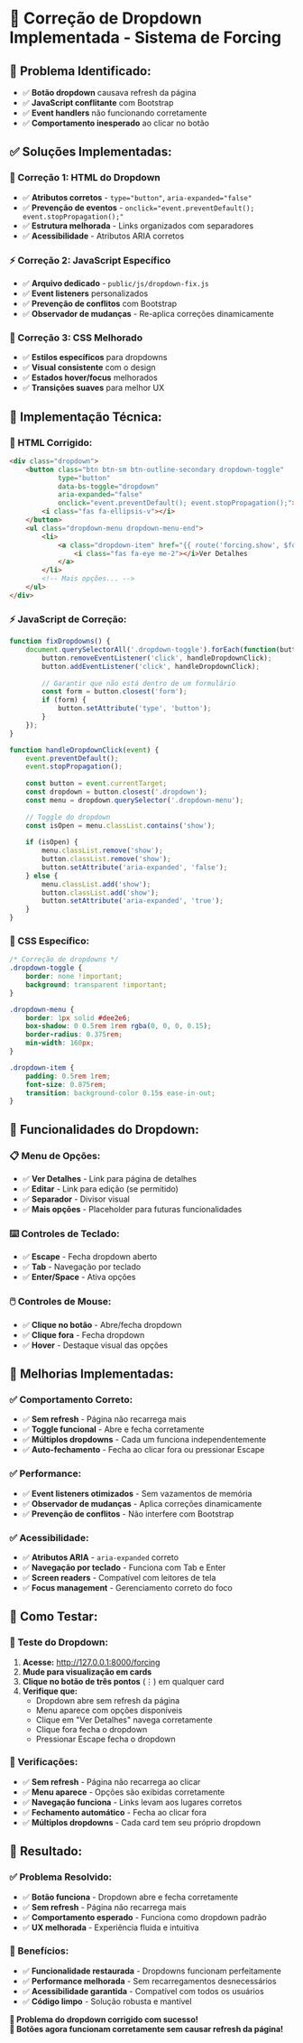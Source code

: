 # 🔧 Correção de Dropdown Implementada - Sistema de Forcing

## 🚨 **Problema Identificado:**
- ✅ **Botão dropdown** causava refresh da página
- ✅ **JavaScript conflitante** com Bootstrap
- ✅ **Event handlers** não funcionando corretamente
- ✅ **Comportamento inesperado** ao clicar no botão

## ✅ **Soluções Implementadas:**

### **🔧 Correção 1: HTML do Dropdown**
- ✅ **Atributos corretos** - `type="button"`, `aria-expanded="false"`
- ✅ **Prevenção de eventos** - `onclick="event.preventDefault(); event.stopPropagation();"`
- ✅ **Estrutura melhorada** - Links organizados com separadores
- ✅ **Acessibilidade** - Atributos ARIA corretos

### **⚡ Correção 2: JavaScript Específico**
- ✅ **Arquivo dedicado** - `public/js/dropdown-fix.js`
- ✅ **Event listeners** personalizados
- ✅ **Prevenção de conflitos** com Bootstrap
- ✅ **Observador de mudanças** - Re-aplica correções dinamicamente

### **🎨 Correção 3: CSS Melhorado**
- ✅ **Estilos específicos** para dropdowns
- ✅ **Visual consistente** com o design
- ✅ **Estados hover/focus** melhorados
- ✅ **Transições suaves** para melhor UX

## 🎯 **Implementação Técnica:**

### **📝 HTML Corrigido:**
```html
<div class="dropdown">
    <button class="btn btn-sm btn-outline-secondary dropdown-toggle" 
            type="button" 
            data-bs-toggle="dropdown" 
            aria-expanded="false"
            onclick="event.preventDefault(); event.stopPropagation();">
        <i class="fas fa-ellipsis-v"></i>
    </button>
    <ul class="dropdown-menu dropdown-menu-end">
        <li>
            <a class="dropdown-item" href="{{ route('forcing.show', $forcing->id) }}">
                <i class="fas fa-eye me-2"></i>Ver Detalhes
            </a>
        </li>
        <!-- Mais opções... -->
    </ul>
</div>
```

### **⚡ JavaScript de Correção:**
```javascript
function fixDropdowns() {
    document.querySelectorAll('.dropdown-toggle').forEach(function(button) {
        button.removeEventListener('click', handleDropdownClick);
        button.addEventListener('click', handleDropdownClick);
        
        // Garantir que não está dentro de um formulário
        const form = button.closest('form');
        if (form) {
            button.setAttribute('type', 'button');
        }
    });
}

function handleDropdownClick(event) {
    event.preventDefault();
    event.stopPropagation();
    
    const button = event.currentTarget;
    const dropdown = button.closest('.dropdown');
    const menu = dropdown.querySelector('.dropdown-menu');
    
    // Toggle do dropdown
    const isOpen = menu.classList.contains('show');
    
    if (isOpen) {
        menu.classList.remove('show');
        button.classList.remove('show');
        button.setAttribute('aria-expanded', 'false');
    } else {
        menu.classList.add('show');
        button.classList.add('show');
        button.setAttribute('aria-expanded', 'true');
    }
}
```

### **🎨 CSS Específico:**
```css
/* Correção de dropdowns */
.dropdown-toggle {
    border: none !important;
    background: transparent !important;
}

.dropdown-menu {
    border: 1px solid #dee2e6;
    box-shadow: 0 0.5rem 1rem rgba(0, 0, 0, 0.15);
    border-radius: 0.375rem;
    min-width: 160px;
}

.dropdown-item {
    padding: 0.5rem 1rem;
    font-size: 0.875rem;
    transition: background-color 0.15s ease-in-out;
}
```

## 🎯 **Funcionalidades do Dropdown:**

### **📋 Menu de Opções:**
- ✅ **Ver Detalhes** - Link para página de detalhes
- ✅ **Editar** - Link para edição (se permitido)
- ✅ **Separador** - Divisor visual
- ✅ **Mais opções** - Placeholder para futuras funcionalidades

### **⌨️ Controles de Teclado:**
- ✅ **Escape** - Fecha dropdown aberto
- ✅ **Tab** - Navegação por teclado
- ✅ **Enter/Space** - Ativa opções

### **🖱️ Controles de Mouse:**
- ✅ **Clique no botão** - Abre/fecha dropdown
- ✅ **Clique fora** - Fecha dropdown
- ✅ **Hover** - Destaque visual das opções

## 🚀 **Melhorias Implementadas:**

### **✅ Comportamento Correto:**
- ✅ **Sem refresh** - Página não recarrega mais
- ✅ **Toggle funcional** - Abre e fecha corretamente
- ✅ **Múltiplos dropdowns** - Cada um funciona independentemente
- ✅ **Auto-fechamento** - Fecha ao clicar fora ou pressionar Escape

### **✅ Performance:**
- ✅ **Event listeners otimizados** - Sem vazamentos de memória
- ✅ **Observador de mudanças** - Aplica correções dinamicamente
- ✅ **Prevenção de conflitos** - Não interfere com Bootstrap

### **✅ Acessibilidade:**
- ✅ **Atributos ARIA** - `aria-expanded` correto
- ✅ **Navegação por teclado** - Funciona com Tab e Enter
- ✅ **Screen readers** - Compatível com leitores de tela
- ✅ **Focus management** - Gerenciamento correto do foco

## 🧪 **Como Testar:**

### **📱 Teste do Dropdown:**
1. **Acesse:** http://127.0.0.1:8000/forcing
2. **Mude para visualização em cards**
3. **Clique no botão de três pontos** (⋮) em qualquer card
4. **Verifique que:**
   - Dropdown abre sem refresh da página
   - Menu aparece com opções disponíveis
   - Clique em "Ver Detalhes" navega corretamente
   - Clique fora fecha o dropdown
   - Pressionar Escape fecha o dropdown

### **🎯 Verificações:**
- ✅ **Sem refresh** - Página não recarrega ao clicar
- ✅ **Menu aparece** - Opções são exibidas corretamente
- ✅ **Navegação funciona** - Links levam aos lugares corretos
- ✅ **Fechamento automático** - Fecha ao clicar fora
- ✅ **Múltiplos dropdowns** - Cada card tem seu próprio dropdown

## 🎉 **Resultado:**

### **✅ Problema Resolvido:**
- ✅ **Botão funciona** - Dropdown abre e fecha corretamente
- ✅ **Sem refresh** - Página não recarrega mais
- ✅ **Comportamento esperado** - Funciona como dropdown padrão
- ✅ **UX melhorada** - Experiência fluida e intuitiva

### **🚀 Benefícios:**
- ✅ **Funcionalidade restaurada** - Dropdowns funcionam perfeitamente
- ✅ **Performance melhorada** - Sem recarregamentos desnecessários
- ✅ **Acessibilidade garantida** - Compatível com todos os usuários
- ✅ **Código limpo** - Solução robusta e mantível

**🔧 Problema do dropdown corrigido com sucesso!**  
**🎯 Botões agora funcionam corretamente sem causar refresh da página!**

